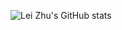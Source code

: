 ![Lei Zhu's GitHub stats](https://github-readme-stats.vercel.app/api?username=zhulei227&show_icons=true&theme=radical)
